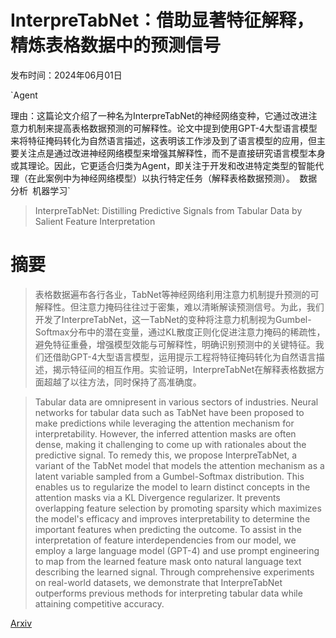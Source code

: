 # InterpreTabNet：借助显著特征解释，精炼表格数据中的预测信号

发布时间：2024年06月01日

`Agent

理由：这篇论文介绍了一种名为InterpreTabNet的神经网络变种，它通过改进注意力机制来提高表格数据预测的可解释性。论文中提到使用GPT-4大型语言模型来将特征掩码转化为自然语言描述，这表明该工作涉及到了语言模型的应用，但主要关注点是通过改进神经网络模型来增强其解释性，而不是直接研究语言模型本身或其理论。因此，它更适合归类为Agent，即关注于开发和改进特定类型的智能代理（在此案例中为神经网络模型）以执行特定任务（解释表格数据预测）。` `数据分析` `机器学习`

> InterpreTabNet: Distilling Predictive Signals from Tabular Data by Salient Feature Interpretation

# 摘要

> 表格数据遍布各行各业，TabNet等神经网络利用注意力机制提升预测的可解释性。但注意力掩码往往过于密集，难以清晰解读预测信号。为此，我们开发了InterpreTabNet，这一TabNet的变种将注意力机制视为Gumbel-Softmax分布中的潜在变量，通过KL散度正则化促进注意力掩码的稀疏性，避免特征重叠，增强模型效能与可解释性，明确识别预测中的关键特征。我们还借助GPT-4大型语言模型，运用提示工程将特征掩码转化为自然语言描述，揭示特征间的相互作用。实验证明，InterpreTabNet在解释表格数据方面超越了以往方法，同时保持了高准确度。

> Tabular data are omnipresent in various sectors of industries. Neural networks for tabular data such as TabNet have been proposed to make predictions while leveraging the attention mechanism for interpretability. However, the inferred attention masks are often dense, making it challenging to come up with rationales about the predictive signal. To remedy this, we propose InterpreTabNet, a variant of the TabNet model that models the attention mechanism as a latent variable sampled from a Gumbel-Softmax distribution. This enables us to regularize the model to learn distinct concepts in the attention masks via a KL Divergence regularizer. It prevents overlapping feature selection by promoting sparsity which maximizes the model's efficacy and improves interpretability to determine the important features when predicting the outcome. To assist in the interpretation of feature interdependencies from our model, we employ a large language model (GPT-4) and use prompt engineering to map from the learned feature mask onto natural language text describing the learned signal. Through comprehensive experiments on real-world datasets, we demonstrate that InterpreTabNet outperforms previous methods for interpreting tabular data while attaining competitive accuracy.

[Arxiv](https://arxiv.org/abs/2406.00426)